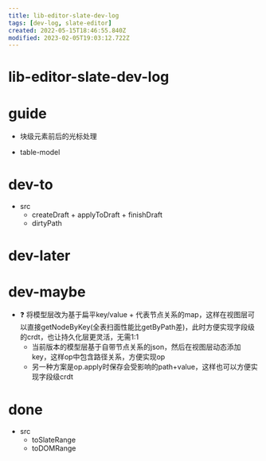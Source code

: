 ```yaml
---
title: lib-editor-slate-dev-log
tags: [dev-log, slate-editor]
created: 2022-05-15T18:46:55.840Z
modified: 2023-02-05T19:03:12.722Z
---
```


# lib-editor-slate-dev-log

# guide

- 块级元素前后的光标处理

- table-model
# dev-to
- src
  - createDraft + applyToDraft + finishDraft
  - dirtyPath
# dev-later

# dev-maybe

- ❓ 将模型层改为基于扁平key/value + 代表节点关系的map，这样在视图层可以直接getNodeByKey(全表扫面性能比getByPath差)，此时方便实现字段级的crdt，也让持久化层更灵活，无需1:1
  - 当前版本的模型层基于自带节点关系的json，然后在视图层动态添加key，这样op中包含路径关系，方便实现op
  - 另一种方案是op.apply时保存会受影响的path+value，这样也可以方便实现字段级crdt
# done
- src
  - toSlateRange
  - toDOMRange
